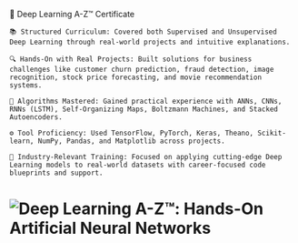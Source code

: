 🧠 Deep Learning A-Z™ Certificate

    📚 Structured Curriculum: Covered both Supervised and Unsupervised Deep Learning through real-world projects and intuitive explanations.

    🔍 Hands-On with Real Projects: Built solutions for business challenges like customer churn prediction, fraud detection, image recognition, stock price forecasting, and movie recommendation systems.

    🧠 Algorithms Mastered: Gained practical experience with ANNs, CNNs, RNNs (LSTM), Self-Organizing Maps, Boltzmann Machines, and Stacked Autoencoders.

    ⚙️ Tool Proficiency: Used TensorFlow, PyTorch, Keras, Theano, Scikit-learn, NumPy, Pandas, and Matplotlib across projects.

    🚀 Industry-Relevant Training: Focused on applying cutting-edge Deep Learning models to real-world datasets with career-focused code blueprints and support.

# ![Deep Learning A-Z™: Hands-On Artificial Neural Networks](img/deep_learning_udemy)
